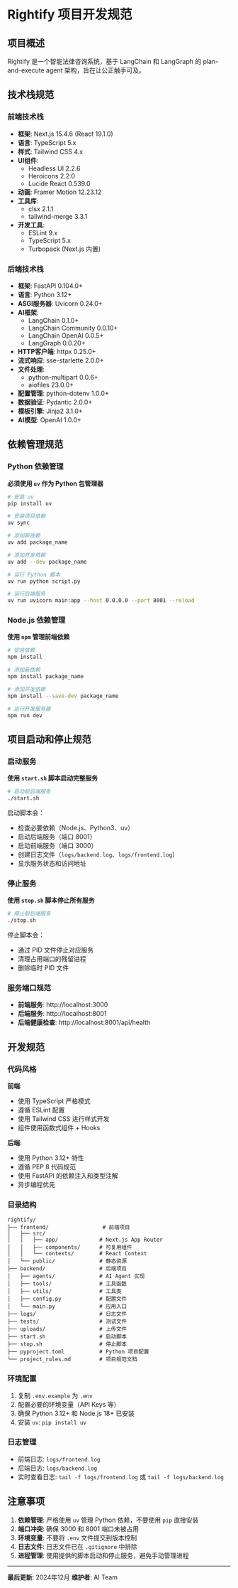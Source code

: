 # Rightify 项目开发规范

## 项目概述

Rightify 是一个智能法律咨询系统，基于 LangChain 和 LangGraph 的 plan-and-execute agent 架构，旨在让公正触手可及。

## 技术栈规范

### 前端技术栈

- **框架**: Next.js 15.4.6 (React 19.1.0)
- **语言**: TypeScript 5.x
- **样式**: Tailwind CSS 4.x
- **UI组件**: 
  - Headless UI 2.2.6
  - Heroicons 2.2.0
  - Lucide React 0.539.0
- **动画**: Framer Motion 12.23.12
- **工具库**: 
  - clsx 2.1.1
  - tailwind-merge 3.3.1
- **开发工具**: 
  - ESLint 9.x
  - TypeScript 5.x
  - Turbopack (Next.js 内置)

### 后端技术栈

- **框架**: FastAPI 0.104.0+
- **语言**: Python 3.12+
- **ASGI服务器**: Uvicorn 0.24.0+
- **AI框架**: 
  - LangChain 0.1.0+
  - LangChain Community 0.0.10+
  - LangChain OpenAI 0.0.5+
  - LangGraph 0.0.20+
- **HTTP客户端**: httpx 0.25.0+
- **流式响应**: sse-starlette 2.0.0+
- **文件处理**: 
  - python-multipart 0.0.6+
  - aiofiles 23.0.0+
- **配置管理**: python-dotenv 1.0.0+
- **数据验证**: Pydantic 2.0.0+
- **模板引擎**: Jinja2 3.1.0+
- **AI模型**: OpenAI 1.0.0+

## 依赖管理规范

### Python 依赖管理

**必须使用 `uv` 作为 Python 包管理器**

```bash
# 安装 uv
pip install uv

# 安装项目依赖
uv sync

# 添加新依赖
uv add package_name

# 添加开发依赖
uv add --dev package_name

# 运行 Python 脚本
uv run python script.py

# 运行后端服务
uv run uvicorn main:app --host 0.0.0.0 --port 8001 --reload
```

### Node.js 依赖管理

**使用 `npm` 管理前端依赖**

```bash
# 安装依赖
npm install

# 添加新依赖
npm install package_name

# 添加开发依赖
npm install --save-dev package_name

# 运行开发服务器
npm run dev
```

## 项目启动和停止规范

### 启动服务

**使用 `start.sh` 脚本启动完整服务**

```bash
# 启动前后端服务
./start.sh
```

启动脚本会：
- 检查必要依赖（Node.js、Python3、uv）
- 启动后端服务（端口 8001）
- 启动前端服务（端口 3000）
- 创建日志文件（`logs/backend.log`、`logs/frontend.log`）
- 显示服务状态和访问地址

### 停止服务

**使用 `stop.sh` 脚本停止所有服务**

```bash
# 停止前后端服务
./stop.sh
```

停止脚本会：
- 通过 PID 文件停止对应服务
- 清理占用端口的残留进程
- 删除临时 PID 文件

### 服务端口规范

- **前端服务**: http://localhost:3000
- **后端服务**: http://localhost:8001
- **后端健康检查**: http://localhost:8001/api/health

## 开发规范

### 代码风格

**前端**:
- 使用 TypeScript 严格模式
- 遵循 ESLint 配置
- 使用 Tailwind CSS 进行样式开发
- 组件使用函数式组件 + Hooks

**后端**:
- 使用 Python 3.12+ 特性
- 遵循 PEP 8 代码规范
- 使用 FastAPI 的依赖注入和类型注解
- 异步编程优先

### 目录结构

```
rightify/
├── frontend/                 # 前端项目
│   ├── src/
│   │   ├── app/             # Next.js App Router
│   │   ├── components/      # 可复用组件
│   │   └── contexts/        # React Context
│   └── public/              # 静态资源
├── backend/                 # 后端项目
│   ├── agents/              # AI Agent 实现
│   ├── tools/               # 工具函数
│   ├── utils/               # 工具类
│   ├── config.py            # 配置文件
│   └── main.py              # 应用入口
├── logs/                    # 日志文件
├── tests/                   # 测试文件
├── uploads/                 # 上传文件
├── start.sh                 # 启动脚本
├── stop.sh                  # 停止脚本
├── pyproject.toml           # Python 项目配置
└── project_rules.md         # 项目规范文档
```

### 环境配置

1. 复制 `.env.example` 为 `.env`
2. 配置必要的环境变量（API Keys 等）
3. 确保 Python 3.12+ 和 Node.js 18+ 已安装
4. 安装 `uv`: `pip install uv`

### 日志管理

- 前端日志: `logs/frontend.log`
- 后端日志: `logs/backend.log`
- 实时查看日志: `tail -f logs/frontend.log` 或 `tail -f logs/backend.log`

## 注意事项

1. **依赖管理**: 严格使用 `uv` 管理 Python 依赖，不要使用 `pip` 直接安装
2. **端口冲突**: 确保 3000 和 8001 端口未被占用
3. **环境变量**: 不要将 `.env` 文件提交到版本控制
4. **日志文件**: 日志文件已在 `.gitignore` 中排除
5. **进程管理**: 使用提供的脚本启动和停止服务，避免手动管理进程

---

**最后更新**: 2024年12月
**维护者**: AI Team